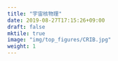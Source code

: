 ```yaml
---
title: "宇宙核物理"
date: 2019-08-27T17:15:26+09:00
draft: false
mktile: true
image: "img/top_figures/CRIB.jpg"
weight: 1
---
```



